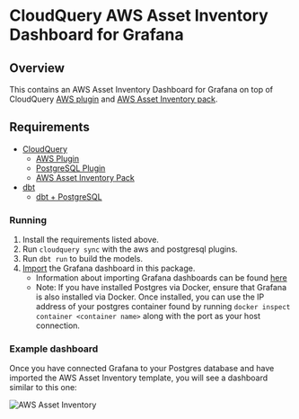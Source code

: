 # CloudQuery AWS Asset Inventory Dashboard for Grafana

## Overview

This contains an AWS Asset Inventory Dashboard for Grafana on top of CloudQuery [AWS plugin](https://hub.cloudquery.io/plugins/source/cloudquery/aws) and [AWS Asset Inventory pack](https://hub.cloudquery.io/addons/transformation/cloudquery/aws-asset-inventory/).

## Requirements

- [CloudQuery](https://cli-docs.cloudquery.io/docs/quickstart/)
  - [AWS Plugin](https://hub.cloudquery.io/plugins/source/cloudquery/aws)
  - [PostgreSQL Plugin](https://hub.cloudquery.io/plugins/destination/cloudquery/postgresql)
  - [AWS Asset Inventory Pack](https://hub.cloudquery.io/addons/transformation/cloudquery/aws-asset-inventory/)
- [dbt](https://docs.getdbt.com/docs/core/pip-install)
  - [dbt + PostgreSQL](https://docs.getdbt.com/docs/core/connect-data-platform/postgres-setup)

### Running

1. Install the requirements listed above.
2. Run `cloudquery sync` with the aws and postgresql plugins.
3. Run `dbt run` to build the models.
4. [Import](https://grafana.com/grafana/dashboards/16347-aws-asset-inventory/) the Grafana dashboard in this package.
    - Information about importing Grafana dashboards can be found [here](https://grafana.com/docs/grafana/latest/dashboards/build-dashboards/import-dashboards/)
    - Note: If you have installed Postgres via Docker, ensure that Grafana is also installed via Docker. Once installed, you can use the IP address of your postgres container found by running `docker inspect container <container name>` along with the port as your host connection.

### Example dashboard

Once you have connected Grafana to your Postgres database and have imported the AWS Asset Inventory template, you will see a dashboard similar to this one:

![AWS Asset Inventory](/images/asset_inventory_dash.png)
